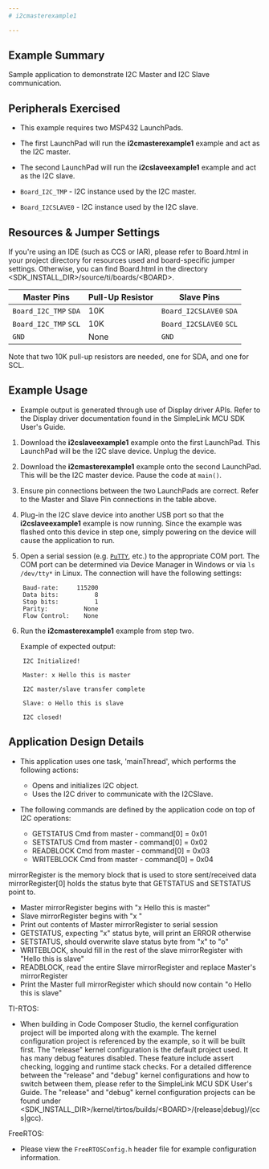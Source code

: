 ```yaml
---
# i2cmasterexample1

---
```


## Example Summary

Sample application to demonstrate I2C Master and I2C Slave communication.

## Peripherals Exercised

* This example requires two MSP432 LaunchPads.

* The first LaunchPad will run the __i2cmasterexample1__ example and act as the
I2C master.

* The second LaunchPad will run the __i2cslaveexample1__ example and act as the
I2C slave.

* `Board_I2C_TMP` - I2C instance used by the I2C master.
* `Board_I2CSLAVE0` - I2C instance used by the I2C slave.

## Resources & Jumper Settings

If you're using an IDE (such as CCS or IAR), please refer to Board.html in your
project directory for resources used and board-specific jumper settings.
Otherwise, you can find Board.html in the directory
&lt;SDK_INSTALL_DIR&gt;/source/ti/boards/&lt;BOARD&gt;.

  |Master Pins|Pull-Up Resistor|Slave Pins|
  |---|---|---|
  |`Board_I2C_TMP` `SDA`|10K|`Board_I2CSLAVE0` `SDA`|
  |`Board_I2C_TMP` `SCL`|10K|`Board_I2CSLAVE0` `SCL`|
  |`GND`|None|`GND`|

Note that two 10K pull-up resistors are needed, one for SDA, and one for SCL.

## Example Usage

* Example output is generated through use of Display driver APIs. Refer to the
Display driver documentation found in the SimpleLink MCU SDK User's Guide.

1. Download the __i2cslaveexample1__ example onto the first LaunchPad. This
LaunchPad will be the I2C slave device. Unplug the device.

2. Download the __i2cmasterexample1__ example onto the second LaunchPad. This
will be the I2C master device. Pause the code at `main()`.

3. Ensure pin connections between the two LaunchPads are correct. Refer to the
Master and Slave Pin connections in the table above.

4. Plug-in the I2C slave device into another USB port so that the
__i2cslaveexample1__ example is now running. Since the example was flashed onto
this device in step one, simply powering on the device will cause the
application to run.

5.  Open a serial session (e.g. [`PuTTY`](http://www.putty.org/ "PuTTY's
Homepage"), etc.) to the appropriate COM port.
    The COM port can be determined via Device Manager in Windows or via
`ls /dev/tty*` in Linux.
The connection will have the following settings:
```
    Baud-rate:     115200
    Data bits:          8
    Stop bits:          1
    Parity:          None
    Flow Control:    None
```

6.  Run the __i2cmasterexample1__ example from step two.

    Example of expected output:
```
    I2C Initialized!

    Master: x Hello this is master

    I2C master/slave transfer complete

    Slave: o Hello this is slave

    I2C closed!
```

## Application Design Details

* This application uses one task, 'mainThread', which performs the following
actions:
    * Opens and initializes I2C object.
    * Uses the I2C driver to communicate with the I2CSlave.

* The following commands are defined by the application code on top of I2C
operations:
    * GETSTATUS Cmd from master - command[0] = 0x01
    * SETSTATUS Cmd from master - command[0] = 0x02
    * READBLOCK Cmd from master - command[0] = 0x03
    * WRITEBLOCK Cmd from master - command[0] = 0x04

mirrorRegister is the memory block that is used to store sent/received data
mirrorRegister[0] holds the status byte that GETSTATUS and SETSTATUS point to.
* Master mirrorRegister begins with "x Hello this is master"
* Slave mirrorRegister begins with "x "
* Print out contents of Master mirrorRegister to serial session
* GETSTATUS, expecting "x" status byte, will print an ERROR otherwise
* SETSTATUS, should overwrite slave status byte from "x" to "o"
* WRITEBLOCK, should fill in the rest of the slave mirrorRegister with "Hello
this is slave"
* READBLOCK, read the entire Slave mirrorRegister and replace Master's
mirrorRegister
* Print the Master full mirrorRegister which should now contain "o Hello this
is slave"

TI-RTOS:

* When building in Code Composer Studio, the kernel configuration project will
be imported along with the example. The kernel configuration project is
referenced by the example, so it will be built first. The "release" kernel
configuration is the default project used. It has many debug features disabled.
These feature include assert checking, logging and runtime stack checks. For a
detailed difference between the "release" and "debug" kernel configurations and
how to switch between them, please refer to the SimpleLink MCU SDK User's
Guide. The "release" and "debug" kernel configuration projects can be found
under &lt;SDK_INSTALL_DIR&gt;/kernel/tirtos/builds/&lt;BOARD&gt;/(release|debug)/(ccs|gcc).

FreeRTOS:

* Please view the `FreeRTOSConfig.h` header file for example configuration
information.
